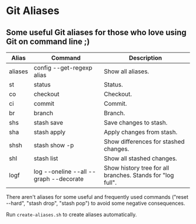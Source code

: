 # Git Aliases

## Some useful Git aliases for those who love using Git on command line ;)

Alias | Command | Description
--- | --- | ---
aliases | config --get-regexp alias | Show all aliases.
st | status | Status.
co | checkout | Checkout.
ci | commit | Commit.
br | branch | Branch.
shs | stash save | Save changes to stash.
sha | stash apply | Apply changes from stash.
shsh | stash show -p | Show differences for stashed changes.
shl | stash list | Show all stashed changes.
logf | log --oneline --all --graph --decorate | Show history tree for all branches. Stands for "log full".

There aren't aliases for some useful and frequently used commands ("reset --hard", "stash drop", "stash pop") to avoid some negative consequences.

Run `create-aliases.sh` to create aliases automatically.
